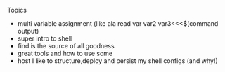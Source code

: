 Topics
* multi variable assignment (like ala read var var2 var3<<<$(command output)
* super intro to shell
* find is the source of all goodness
* great tools and how to use some
* host I like to structure,deploy and persist my shell configs (and why!)
